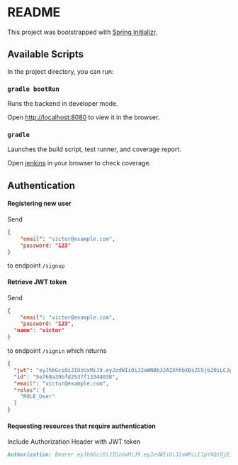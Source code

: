 # README

This project was bootstrapped with [Spring Initializr](https://start.spring.io/).

## Available Scripts

In the project directory, you can run:

### `gradle bootRun`

Runs the backend in developer mode.

Open [http://localhost:8080](http://localhost:8080) to view it in the browser.

### `gradle`

Launches the build script, test runner, and coverage report.

Open [jenkins](./build/reports/jacoco/test/html/index.html) in your browser to check coverage.

## Authentication

#### Registering new user

Send

``` json
{
	"email": "victor@example.com",
	"password: "123"
}
```

to endpoint `/signup`

#### Retrieve JWT token

Send

```json
{
	"email": "victor@example.com",
	"password: "123",
  "name": "victor"
}
```

to endpoint `/signin` which returns

```json
{
  "jwt": "eyJhbGciOiJIUzUxMiJ9.eyJzdWIiOiJ2aWN0b3JAZXhhbXBsZS5jb20iLCJpYXQiOjE1ODQ4MzEwNDAsImV4cCI6MTU4NDkxNzQ0MH0.lS0wxSwPGaYCC0kppUkkStFdJicMrod8HO3z32OxMI9DG8UMKU3Mmx6dLP0feZKWg6JIFaCjozF6EUYtAjFq6g",
  "id": "5e769a39bfd2537f13344038",
  "email": "victor@example.com",
  "roles": [
    "ROLE_User"
  ]
}
```

#### Requesting resources that require authentication

Include Authorization Header with JWT token

``` md
Authorization: Bearer eyJhbGciOiJIUzUxMiJ9.eyJzdWIiOiJ2aWMiLCJpYXQiOjE1ODQ4MzAwMTIsImV4cCI6MTU4NDkxNjQxMn0.zioskfrZqrNJa7jxJdCl-gUU6H2zTM6q9RjVNrCG_WHFaFx9kzNCozMAExlqxY1FcohbapDv4AqMRYBxb2Q6Hg
```